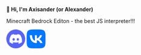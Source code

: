 

<!--
**Axisander/Axisander** is a ✨ _special_ ✨ repository because its `README.md` (this file) appears on your GitHub profile.

Here are some ideas to get you started:

- 🔭 I’m currently working on ...
- 🌱 I’m currently learning ...
- 👯 I’m looking to collaborate on ...
- 🤔 I’m looking for help with ...
- 💬 Ask me about ...
- 📫 How to reach me: ...
- 😄 Pronouns: ...
- ⚡ Fun fact: ...
-->
**👋 Hi, I'm Axisander (or Alexander)**

Minecraft Bedrock Editon - the best JS interpreter!!!

<p float="center">
  <a target="_blank" href="https://discordapp.com/users/640069052013740032"><img src="https://github.com/Axisander/Axisander/blob/main/img/ds.png?raw=true)" width="50"/></a>
  <a target="_blank" href="https://vk.com/axisander"><img src="https://github.com/Axisander/Axisander/blob/main/img/vk.png?raw=true)" width="50"/></a>
</p>
